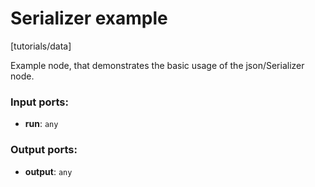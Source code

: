 # Serializer example

[tutorials/data]

Example node, that demonstrates the basic usage of the json/Serializer node.

### Input ports:

* __run__: `any`

### Output ports:

* __output__: `any`


